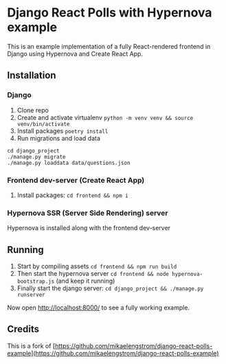 # Django React Polls with Hypernova example
This is an example implementation of a fully React-rendered frontend in Django using Hypernova and Create React App.

## Installation

### Django
1. Clone repo
2. Create and activate virtualenv `python -m venv venv && source venv/bin/activate`
3. Install packages `poetry install`
5. Run migrations and load data
```
cd django_project
./manage.py migrate
./manage.py loaddata data/questions.json
```

### Frontend dev-server (Create React App)
1. Install packages: `cd frontend && npm i`

### Hypernova SSR (Server Side Rendering) server
Hypernova is installed along with the frontend dev-server


## Running

1. Start by compiling assets `cd frontend && npm run build`
2. Then start the hypernova server `cd frontend && node hypernova-bootstrap.js` (and keep it running)
3. Finally start the django server: `cd django_project && ./manage.py runserver`

Now open [http://localhost:8000/](http://localhost:8000/) to see a fully working example.

## Credits
This is a fork of [https://github.com/mikaelengstrom/django-react-polls-example](https://github.com/mikaelengstrom/django-react-polls-example)
